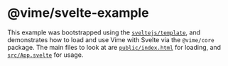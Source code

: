 # @vime/svelte-example

This example was bootstrapped using the [`sveltejs/template`](https://github.com/sveltejs/template),
and demonstrates how to load and use Vime with Svelte via the `@vime/core` package. The main files to
look at are [`public/index.html`](./public/index.html) for loading, and [`src/App.svelte`](./src/App.svelte)
for usage.
